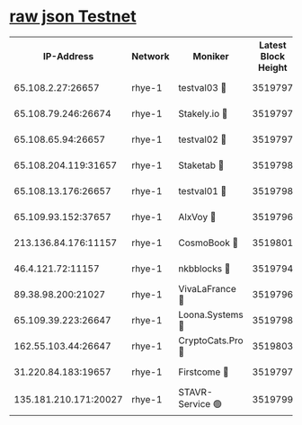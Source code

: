 
[raw json Testnet](https://rpc-check.quickt.stavr.tech/quickt/rpc-quickt-result.json)
=


<table><tr><th>IP-Address</th><th>Network</th><th>Moniker</th><th>Latest Block Height</th><th>Earliest Block Height</th><th>Catching Up</th><th>Tx Index</th><th>Voting Power</th><th>Scan Time</th></tr><tr><td>65.108.2.27:26657</td><td>rhye-1</td><td>testval03 🔴</td><td>3519797</td><td>1</td><td>False</td><td>on</td><td>5002050</td><td>2023-12-08T20:23:15.738145148UTC</td></tr><tr><td>65.108.79.246:26674</td><td>rhye-1</td><td>Stakely.io 🔴</td><td>3519797</td><td>1</td><td>False</td><td>on</td><td>10</td><td>2023-12-08T20:23:18.145386075UTC</td></tr><tr><td>65.108.65.94:26657</td><td>rhye-1</td><td>testval02 🔴</td><td>3519797</td><td>1</td><td>False</td><td>on</td><td>5002050</td><td>2023-12-08T20:23:18.503388134UTC</td></tr><tr><td>65.108.204.119:31657</td><td>rhye-1</td><td>Staketab 🔴</td><td>3519798</td><td>1</td><td>False</td><td>on</td><td>9900</td><td>2023-12-08T20:23:21.228441376UTC</td></tr><tr><td>65.108.13.176:26657</td><td>rhye-1</td><td>testval01 🔴</td><td>3519798</td><td>1</td><td>False</td><td>on</td><td>9582010</td><td>2023-12-08T20:23:21.575430281UTC</td></tr><tr><td>65.109.93.152:37657</td><td>rhye-1</td><td>AlxVoy 🔴</td><td>3519796</td><td>433101</td><td>False</td><td>on</td><td>92921</td><td>2023-12-08T20:23:12.979425002UTC</td></tr><tr><td>213.136.84.176:11157</td><td>rhye-1</td><td>CosmoBook 🔴</td><td>3519801</td><td>1674001</td><td>False</td><td>off</td><td>1528057</td><td>2023-12-08T20:23:46.939627751UTC</td></tr><tr><td>46.4.121.72:11157</td><td>rhye-1</td><td>nkbblocks 🔴</td><td>3519794</td><td>1781001</td><td>False</td><td>on</td><td>81901</td><td>2023-12-08T20:23:04.007203698UTC</td></tr><tr><td>89.38.98.200:21027</td><td>rhye-1</td><td>VivaLaFrance 🔴</td><td>3519796</td><td>2863001</td><td>False</td><td>off</td><td>10000</td><td>2023-12-08T20:23:10.550650300UTC</td></tr><tr><td>65.109.39.223:26647</td><td>rhye-1</td><td>Loona.Systems 🔴</td><td>3519798</td><td>3287001</td><td>False</td><td>off</td><td>9949</td><td>2023-12-08T20:23:20.881294676UTC</td></tr><tr><td>162.55.103.44:26647</td><td>rhye-1</td><td>CryptoCats.Pro 🔴</td><td>3519803</td><td>3287001</td><td>False</td><td>off</td><td>9999</td><td>2023-12-08T20:23:51.332310586UTC</td></tr><tr><td>31.220.84.183:19657</td><td>rhye-1</td><td>Firstcome 🔴</td><td>3519797</td><td>3395933</td><td>False</td><td>off</td><td>732206</td><td>2023-12-08T20:23:15.385561656UTC</td></tr><tr><td>135.181.210.171:20027</td><td>rhye-1</td><td>STAVR-Service 🟢</td><td>3519799</td><td>3517501</td><td>False</td><td>on</td><td>0</td><td>2023-12-08T20:23:30.188828158UTC</td></tr></table>